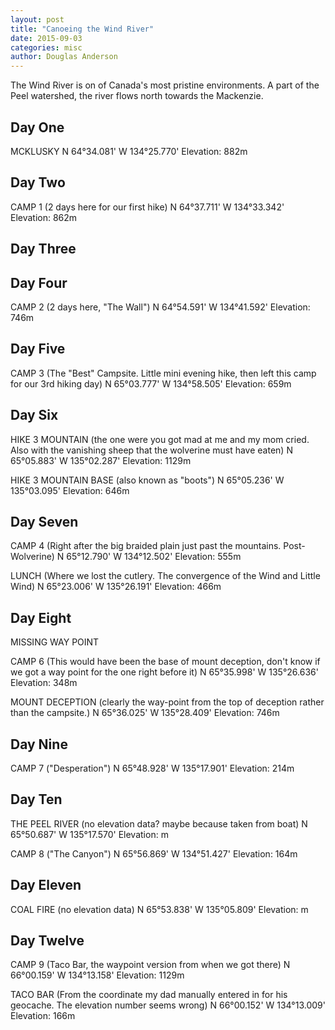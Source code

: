 ```yaml
---
layout: post
title: "Canoeing the Wind River"
date: 2015-09-03
categories: misc
author: Douglas Anderson
---
```


The Wind River is on of Canada's most pristine environments. A part of the Peel
watershed, the river flows north towards the Mackenzie.

## Day One
MCKLUSKY
N 64°34.081'
W 134°25.770'
Elevation: 882m

## Day Two
CAMP 1 (2 days here for our first hike)
N 64°37.711'
W 134°33.342'
Elevation: 862m

## Day Three
## Day Four
CAMP 2 (2 days here, "The Wall")
N 64°54.591'
W 134°41.592'
Elevation: 746m

## Day Five
CAMP 3 (The "Best" Campsite. Little mini evening hike, then left this camp for our 3rd hiking day)
N 65°03.777'
W 134°58.505'
Elevation: 659m

## Day Six
HIKE 3 MOUNTAIN (the one were you got mad at me and my mom cried. Also with the vanishing sheep that the wolverine must have eaten)
N 65°05.883'
W 135°02.287'
Elevation: 1129m

HIKE 3 MOUNTAIN BASE (also known as "boots")
N 65°05.236'
W 135°03.095'
Elevation: 646m

## Day Seven
CAMP 4 (Right after the big braided plain just past the mountains. Post-Wolverine)
N 65°12.790'
W 134°12.502'
Elevation: 555m

LUNCH (Where we lost the cutlery. The convergence of the Wind and Little Wind)
N 65°23.006'
W 135°26.191'
Elevation: 466m

## Day Eight
MISSING WAY POINT

CAMP 6 (This would have been the base of mount deception, don't know if we got a way point for the one right before it)
N 65°35.998'
W 135°26.636'
Elevation: 348m

MOUNT DECEPTION (clearly the way-point from the top of deception rather than the campsite.)
N 65°36.025'
W 135°28.409'
Elevation: 746m

## Day Nine
CAMP 7 ("Desperation")
N 65°48.928'
W 135°17.901'
Elevation: 214m

## Day Ten
THE PEEL RIVER (no elevation data? maybe because taken from boat)
N 65°50.687'
W 135°17.570'
Elevation: m

CAMP 8 ("The Canyon")
N 65°56.869'
W 134°51.427'
Elevation: 164m

## Day Eleven
COAL FIRE (no elevation data)
N 65°53.838'
W 135°05.809'
Elevation: m

## Day Twelve
CAMP 9 (Taco Bar, the waypoint version from when we got there)
N 66°00.159'
W 134°13.158'
Elevation: 1129m

TACO BAR (From the coordinate my dad manually entered in for his geocache. The elevation number seems wrong)
N 66°00.152'
W 134°13.009'
Elevation: 166m
